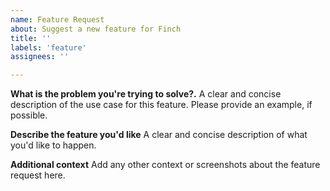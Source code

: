 ```yaml
---
name: Feature Request
about: Suggest a new feature for Finch
title: ''
labels: 'feature'
assignees: ''

---
```


**What is the problem you're trying to solve?.**
A clear and concise description of the use case for this feature. Please provide an example, if possible.


**Describe the feature you'd like**
A clear and concise description of what you'd like to happen.


**Additional context**
Add any other context or screenshots about the feature request here.